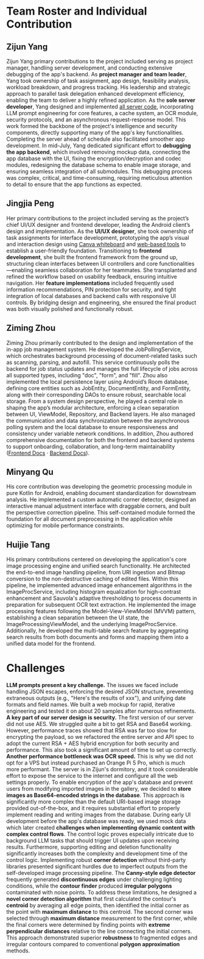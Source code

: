 #  Team Roster and Individual Contribution

## Zijun Yang

Zijun Yang primary contributions to the project included serving as project manager, handling server development, and conducting extensive debugging of the app's backend. As **project manager and team leader**, Yang took ownership of task assignment, app design, feasibility analysis, workload breakdown, and progress tracking. His leadership and strategic approach to parallel task delegation enhanced development efficiency, enabling the team to deliver a highly refined application. As the **sole server developer**, Yang designed and implemented [all server code](https://github.com/JI-DeepSleep/DocuSnap-Backend), incorporating LLM prompt engineering for core features, a cache system, an OCR module, security protocols, and an asynchronous request-response model. This work formed the backbone of the project's intelligence and security components, directly supporting many of the app's key functionalities. Completing the server ahead of schedule also facilitated smoother app development. In mid-July, Yang dedicated significant effort to **debugging the app backend**, which involved removing mockup data, connecting the app database with the UI, fixing the encryption/decryption and codec modules, redesigning the database schema to enable image storage, and ensuring seamless integration of all submodules. This debugging process was complex, critical, and time-consuming, requiring meticulous attention to detail to ensure that the app functions as expected.

## Jingjia Peng

Her primary contributions to the project included serving as the project’s chief UI/UX designer and frontend developer, leading the Android client’s design and implementation. As the **UI/UX designer**, she took ownership of task assignments for interface development, prototyping the app’s visual and interaction design using [Canva whiteboard](https://www.canva.cn/design/DAGtJNhpjDg/sxc4X2GD4eNQcHtYeQHYBg/edit?utm_content=DAGtJNhpjDg&utm_campaign=designshare&utm_medium=link2&utm_source=sharebutton) and [web-based tools](https://docusnap-mock-ui.lovable.app/) to establish a user-friendly foundation. Transitioning to **frontend development**, she built the frontend framework from the ground up, structuring clean interfaces between UI controllers and core functionalities—enabling seamless collaboration for her teammates. She transplanted and refined the workflow based on usability feedback, ensuring intuitive navigation. Her **feature implementations** included frequently used information recommendations, PIN protection for security, and tight integration of local databases and backend calls with responsive UI controls. By bridging design and engineering, she ensured the final product was both visually polished and functionally robust.

## Ziming Zhou

Ziming Zhou primarily contributed to the design and implementation of the in-app job management system. He developed the JobPollingService, which orchestrates background processing of document-related tasks such as scanning, parsing, and autofill. This service continuously polls the backend for job status updates and manages the full lifecycle of jobs across all supported types, including "doc", "form", and "fill". Zhou also implemented the local persistence layer using Android’s Room database, defining core entities such as JobEntity, DocumentEntity, and FormEntity, along with their corresponding DAOs to ensure robust, searchable local storage. From a system design perspective, he played a central role in shaping the app’s modular architecture, enforcing a clean separation between UI, ViewModel, Repository, and Backend layers. He also managed the communication and data synchronization between the asynchronous polling system and the local database to ensure responsiveness and consistency under variable network conditions. In addition, Zhou authored comprehensive documentation for both the frontend and backend systems to support onboarding, collaboration, and long-term maintainability ([Frontend Docs](https://ji-deepsleep.github.io/DocuSnap-Frontend/) · [Backend Docs](https://ji-deepsleep.github.io/DocuSnap-Backend/)).

## Minyang Qu

His core contribution was developing the geometric processing module in pure Kotlin for Android, enabling document standardization for downstream analysis. He implemented a custom automatic corner detector, designed an interactive manual adjustment interface with draggable corners, and built the perspective correction pipeline. This self-contained module formed the foundation for all document preprocessing in the application while optimizing for mobile performance constraints.

## Huijie Tang

His primary contributions centered on developing the application's core image processing engine and unified search functionality. He architected the end-to-end image handling pipeline, from URI ingestion and Bitmap conversion to the non-destructive caching of edited files. Within this pipeline, he implemented advanced image enhancement algorithms in the ImageProcService, including histogram equalization for high-contrast enhancement and Sauvola's adaptive thresholding to process documents in preparation for subsequent OCR text extraction. He implemented the image processing features following the Model-View-ViewModel (MVVM) pattern, establishing a clean separation between the UI state, the ImageProcessingViewModel, and the underlying ImageProcService. Additionally, he developed the multi-table search feature by aggregating search results from both documents and forms and mapping them into a unified data model for the frontend.

# Challenges

**LLM prompts present a key challenge.** The issues we faced include handling JSON escapes, enforcing the desired JSON structure, preventing extraneous outputs (e.g., "Here's the results of xxx"), and unifying date formats and field names. We built a web mockup for rapid, iterative engineering and tested it on about 20 samples after numerous refinements.  **A key part of our server design is security.** The first version of our server did not use AES. We struggled quite a bit to get RSA and Base64 working. However, performance traces showed that RSA was far too slow for encrypting the payload, so we refactored the entire server and API spec to adopt the current RSA + AES hybrid encryption for both security and performance. This also took a significant amount of time to set up correctly.  **Another performance bottleneck was OCR speed.** This is why we did not opt for a VPS but instead purchased an Orange Pi 5 Pro, which is much more performant. The server is in Zijun's dormitory, and it took considerable effort to expose the service to the internet and configure all the web settings properly. To enable encryption of the app's database and prevent users from modifying imported images in the gallery, we decided to **store images as Base64-encoded strings in the database**. This approach is significantly more complex than the default URI-based image storage provided out-of-the-box, and it requires substantial effort to properly implement reading and writing images from the database. During early UI development before the app's database was ready, we used mock data which later created **challenges when implementing dynamic content with complex control flows**. The control logic proves especially intricate due to background LLM tasks that should trigger UI updates upon receiving results. Furthermore, supporting editing and deletion functionality significantly increases both the complexity and development time of the control logic. Implementing robust **corner detection** without third-party libraries presented significant hurdles due to imperfect outputs from the self-developed image processing pipeline. The **Canny-style edge detector** frequently generated **discontinuous edges** under challenging lighting conditions, while the **contour finder** produced **irregular polygons** contaminated with noise points. To address these limitations, he designed a **novel corner detection algorithm** that first calculated the contour's **centroid** by averaging all edge points, then identified the initial corner as the point with **maximum distance** to this centroid. The second corner was selected through **maximum distance** measurement to the first corner, while the final corners were determined by finding points with **extreme perpendicular distances** relative to the line connecting the initial corners. This approach demonstrated superior **robustness** to fragmented edges and irregular contours compared to conventional **polygon approximation** methods.

